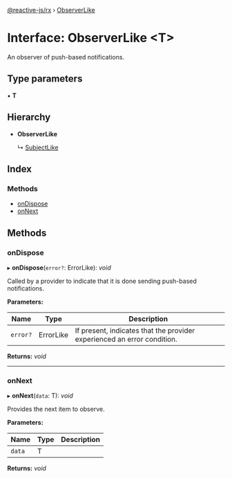 [@reactive-js/rx](../README.md) › [ObserverLike](observerlike.md)

# Interface: ObserverLike <**T**>

An observer of push-based notifications.

## Type parameters

▪ **T**

## Hierarchy

* **ObserverLike**

  ↳ [SubjectLike](subjectlike.md)

## Index

### Methods

* [onDispose](observerlike.md#ondispose)
* [onNext](observerlike.md#onnext)

## Methods

###  onDispose

▸ **onDispose**(`error?`: ErrorLike): *void*

Called by a provider to indicate that it is done sending push-based notifications.

**Parameters:**

Name | Type | Description |
------ | ------ | ------ |
`error?` | ErrorLike | If present, indicates that the provider experienced an error condition.  |

**Returns:** *void*

___

###  onNext

▸ **onNext**(`data`: T): *void*

Provides the next item to observe.

**Parameters:**

Name | Type | Description |
------ | ------ | ------ |
`data` | T |   |

**Returns:** *void*
